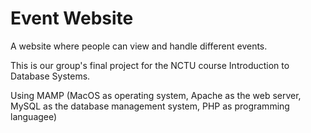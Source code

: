 # Event Website
A website where people can view and handle different events.

This is our group's final project for the NCTU course Introduction to Database Systems.

Using MAMP (MacOS as operating system, Apache as the web server, MySQL as the database management system, PHP as programming languagee)
